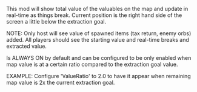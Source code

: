 This mod will show total value of the valuables on the map and update in real-time as things break. Current position is the right hand side of the screen a little below the extraction goal.

NOTE: Only host will see value of spawned items (tax return, enemy orbs) added. All players should see the starting value and real-time breaks and extracted value.

Is ALWAYS ON by default and can be configured to be only enabled when map value is at a certain ratio compared to the extraction goal value.

EXAMPLE: Configure 'ValueRatio' to 2.0 to have it appear when remaining map value is 2x the current extraction goal.